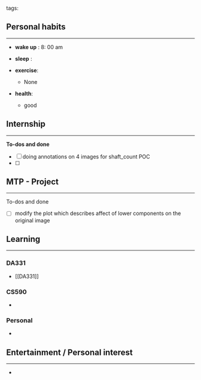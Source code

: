 tags: 
## Personal habits
--- 

- **wake up** : 8: 00 am

- **sleep** :

-  **exercise**:
	- None

-  **health**: 
	- good



## Internship 
---
**To-dos and done**
- [ ] doing annotations on 4 images for shaft_count POC
- [ ] 

## MTP - Project
--- 
To-dos and done
- [ ] modify the plot which describes affect of lower components on the original image



## Learning
---
### DA331
- [[DA331]] 

### CS590
- 

### Personal
- 

## Entertainment / Personal interest
---
- 